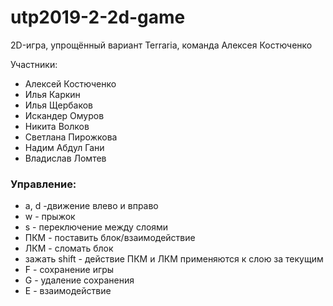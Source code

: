 # utp2019-2-2d-game
2D-игра, упрощённый вариант Terraria, команда Алексея Костюченко

Участники:
* Алексей Костюченко
* Илья Каркин
* Илья Щербаков
* Искандер Омуров
* Никита Волков
* Светлана Пирожкова
* Надим Абдул Гани
* Владислав Ломтев



### Управление:
* a, d -движение влево и вправо
* w - прыжок
* s - переключение между слоями
* ПКМ - поставить блок/взаимодействие
* ЛКМ - сломать блок
* зажать shift - действие ПКМ и ЛКМ применяются к слою за текущим
* F - сохранение игры
* G - удаление сохранения
* E - взаимодействие